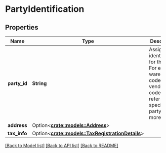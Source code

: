 # PartyIdentification

## Properties

Name | Type | Description | Notes
------------ | ------------- | ------------- | -------------
**party_id** | **String** | Assigned identification for the party. For example, warehouse code or vendor code. Please refer to specific party for more details. | 
**address** | Option<[**crate::models::Address**](Address.md)> |  | [optional]
**tax_info** | Option<[**crate::models::TaxRegistrationDetails**](TaxRegistrationDetails.md)> |  | [optional]

[[Back to Model list]](../README.md#documentation-for-models) [[Back to API list]](../README.md#documentation-for-api-endpoints) [[Back to README]](../README.md)


